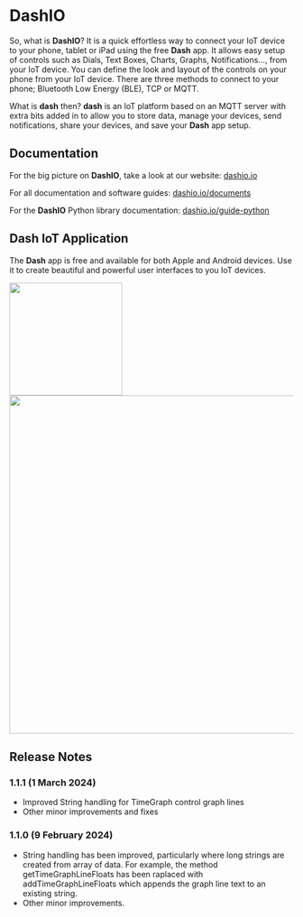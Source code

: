 # DashIO

So, what is **DashIO**? It is a quick effortless way to connect your IoT device to your phone, tablet or iPad using the free **Dash** app. It allows easy setup of controls such as Dials, Text Boxes, Charts, Graphs, Notifications..., from your IoT device. You can define the look and layout of the controls on your phone from your IoT device. There are three methods to connect to your phone; Bluetooth Low Energy (BLE), TCP or MQTT.

What is **dash** then? **dash** is an IoT platform based on an MQTT server with extra bits added in to allow you to store data, manage your devices, send notifications, share your devices, and save your **Dash** app setup. 

## Documentation

For the big picture on **DashIO**, take a look at our website: <a href="https://dashio.io">dashio.io</a>

For all documentation and software guides: <a href="https://dashio.io/documents">dashio.io/documents</a>

For the **DashIO** Python library documentation: <a href="https://dashio.io/guide-python">dashio.io/guide-python</a>

## Dash IoT Application

The **Dash** app is free and available for both Apple and Android devices. Use it to create beautiful and powerful user interfaces to you IoT devices.


<img src="https://dashio.io/wp-content/uploads/2020/11/IMG_4154.jpeg" width="200" />

<img src="https://dashio.io/wp-content/uploads/2020/12/IMG_4203.jpeg" width="600" />

## Release Notes

### 1.1.1 (1 March 2024)

- Improved String handling for TimeGraph control graph lines
- Other minor improvements and fixes

### 1.1.0 (9 February 2024)

- String handling has been improved, particularly where long strings are created from array of data. For example, the method getTimeGraphLineFloats has been raplaced with addTimeGraphLineFloats which appends the graph line text to an existing string.
- Other minor improvements.
